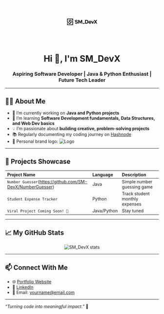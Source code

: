 <p align="center">
  <img src="https://github.com/SM-DevX/SM_DevX/blob/main/8C30F60C-2670-46DD-A514-D8585998DB46.png?raw=true" alt="SM_DevX Logo" width="120"/>
</p>

<h1 align="center">Hi 👋, I'm SM_DevX</h1>
<h3 align="center">Aspiring Software Developer | Java & Python Enthusiast | Future Tech Leader</h3>

---

## 👨‍💻 About Me
- 🔭 I’m currently working on **Java and Python projects**
- 🌱 I’m learning **Software Development fundamentals, Data Structures, and Web Dev basics**
- 💡 I’m passionate about **building creative, problem-solving projects**
- 📚 Regularly documenting my coding journey on [Hashnode](your-hashnode-link)
- 🎨 Personal brand logo: ![Logo](LOGO-LINK-HERE)

---

## 🚀 Projects Showcase
| Project Name | Language | Description |
|:-------------|:-----------|:----------------|
| `Number Guesser`(https://github.com/SM-DevX/NumberGuesser) | Java | Simple number guessing game |
| `Student Expense Tracker` | Python | Track student monthly expenses |
| `Viral Project Coming Soon! 🚀` | Java/Python | Stay tuned |

---

## 📈 My GitHub Stats
<p align="center">
  <img src="https://github-readme-stats.vercel.app/api?username=SM-DevX&show_icons=true&theme=radical" alt="SM_DevX stats" />
</p>

---

## 📫 Connect With Me  
- 🌐 [Portfolio Website](your-portfolio-link)
- 💼 [LinkedIn](your-linkedin-link)
- 📧 Email: yourname@email.com

---

*“Turning code into meaningful impact.”* 🚀
